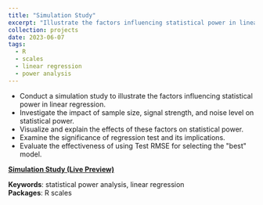 ```yaml
---
title: "Simulation Study"
excerpt: "Illustrate the factors influencing statistical power in linear regression using R.<br/><img src='/images/Sim.png'>"
collection: projects
date: 2023-06-07
tags:
  - R
  - scales
  - linear regression
  - power analysis
---
```


- Conduct a simulation study to illustrate the factors influencing statistical power in linear regression.
- Investigate the impact of sample size, signal strength, and noise level on statistical power.
- Visualize and explain the effects of these factors on statistical power.
- Examine the significance of regression test and its implications.
- Evaluate the effectiveness of using Test RMSE for selecting the "best" model.

**[Simulation Study (Live Preview)](http://htmlpreview.github.io/?https://github.com/ranranrunforit/Statistical-Projects/blob/main/Simulation%20Project/sim-proj.html)** 

**Keywords**: statistical power analysis, linear regression  
**Packages**: R scales
